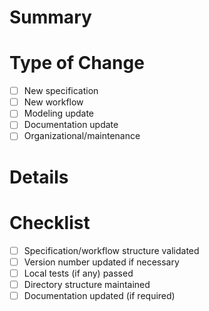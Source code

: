 # Summary

<!--
Brief description of what this PR adds, changes, or fixes.
Example: "Added new aerobic strides specification under running activities."
-->

# Type of Change

- [ ] New specification
- [ ] New workflow
- [ ] Modeling update
- [ ] Documentation update
- [ ] Organizational/maintenance

# Details

<!--
Key points: what domain (running, bikeerg, owl, modeling), any new workflows linked,
dependencies added, intended physiological or system impact if applicable.
-->

# Checklist

- [ ] Specification/workflow structure validated
- [ ] Version number updated if necessary
- [ ] Local tests (if any) passed
- [ ] Directory structure maintained
- [ ] Documentation updated (if required)
